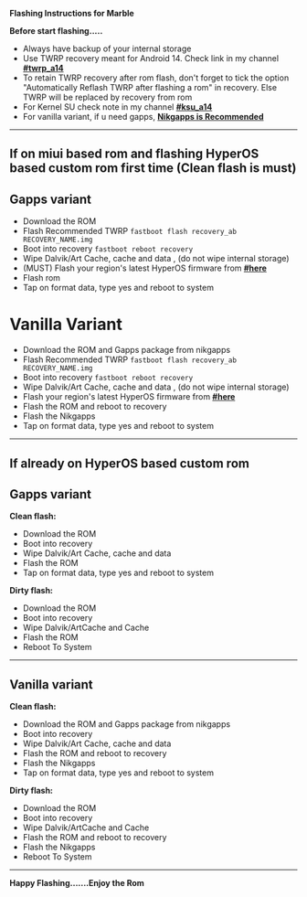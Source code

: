 **Flashing Instructions for Marble**

**Before start flashing.....**

- Always have backup of your internal storage
- Use TWRP recovery meant for Android 14. Check link in my channel [**#twrp_a14**](https://t.me/kenway_playground/68)
- To retain TWRP recovery after rom flash, don't forget to tick the option "Automatically Reflash TWRP after flashing a rom" in recovery. Else TWRP will be replaced by recovery from rom
- For Kernel SU check note in my channel [**#ksu_a14**](https://t.me/kenway_playground/69)
- For vanilla variant, if u need gapps, [**Nikgapps is Recommended**](https://sourceforge.net/projects/nikgapps/files/Releases/NikGapps-U/)

----

## If on miui based rom and flashing HyperOS based custom rom first time (Clean flash is must) 

## Gapps variant
- Download the ROM
- Flash Recommended TWRP
   ```fastboot flash recovery_ab RECOVERY_NAME.img```
- Boot into recovery
   ```fastboot reboot recovery```
- Wipe Dalvik/Art Cache, cache and data , (do not wipe internal storage)
- (MUST) Flash your region's latest HyperOS firmware from [**#here**](https://xiaomifirmwareupdater.com/firmware/marble/) 
- Flash rom
- Tap on format data, type yes and reboot to system

# Vanilla Variant
- Download the ROM and Gapps package from nikgapps
- Flash Recommended TWRP
   ```fastboot flash recovery_ab RECOVERY_NAME.img```
- Boot into recovery
   ```fastboot reboot recovery```
- Wipe Dalvik/Art Cache, cache and data , (do not wipe internal storage)
- Flash your region's latest HyperOS firmware from [**#here**](https://xiaomifirmwareupdater.com/firmware/marble/)
- Flash the ROM and reboot to recovery
- Flash the Nikgapps
- Tap on format data, type yes and reboot to system

----

## If already on HyperOS based custom rom

## Gapps variant

**Clean flash:**
- Download the ROM
- Boot into recovery
- Wipe Dalvik/Art Cache, cache and data
- Flash the ROM
- Tap on format data, type yes and reboot to system

**Dirty flash:**
- Download the ROM
- Boot into recovery
- Wipe Dalvik/ArtCache and Cache
- Flash the ROM
- Reboot To System

----

## Vanilla variant

**Clean flash:**
- Download the ROM and Gapps package from nikgapps
- Boot into recovery
- Wipe Dalvik/Art Cache, cache and data
- Flash the ROM and reboot to recovery
- Flash the Nikgapps
- Tap on format data, type yes and reboot to system

**Dirty flash:**
- Download the ROM
- Boot into recovery
- Wipe Dalvik/ArtCache and Cache
- Flash the ROM and reboot to recovery
- Flash the Nikgapps
- Reboot To System

----


**Happy Flashing.......Enjoy the Rom**

